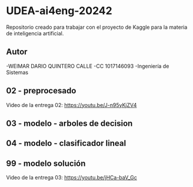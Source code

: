 # UDEA-ai4eng-20242
Repositorio creado para trabajar con el proyecto de Kaggle para la materia de inteligencia artificial.

## Autor
-WEIMAR DARIO QUINTERO CALLE
-CC 1017146093
-Ingeniería de Sistemas

## 02 - preprocesado
Video de la entrega 02: https://youtu.be/J-n95yKjZV4

## 03 - modelo - arboles de decision
## 04 - modelo - clasificador lineal
## 99 - modelo solución
Video de la entrega 03: https://youtu.be/jHCa-baV_Gc
